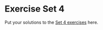 # Exercise Set 4

Put your solutions to the
[Set 4 exercises](https://comp1721.info/exercises/set4.html) here.
